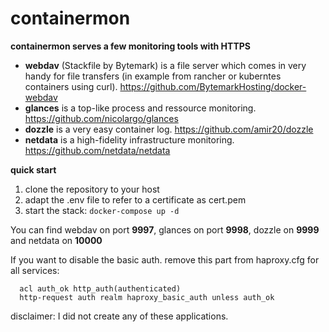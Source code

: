 # containermon

**containermon serves a few monitoring tools with HTTPS**
* **webdav** (Stackfile by Bytemark) is a file server which comes in very handy for file transfers (in example from rancher or kuberntes containers using curl). https://github.com/BytemarkHosting/docker-webdav
* **glances** is a top-like process and ressource monitoring. https://github.com/nicolargo/glances
* **dozzle** is a very easy container log. https://github.com/amir20/dozzle
* **netdata** is a high-fidelity infrastructure monitoring. https://github.com/netdata/netdata  


**quick start**
1. clone the repository to your host
2. adapt the .env file to refer to a certificate as cert.pem
3. start the stack: `docker-compose up -d`

You can find webdav on port **9997**, glances on port **9998**, dozzle on **9999** and netdata on **10000**

If you want to disable the basic auth. remove this part from haproxy.cfg for all services:
```
  acl auth_ok http_auth(authenticated)
  http-request auth realm haproxy_basic_auth unless auth_ok
```

disclaimer: I did not create any of these applications. 
